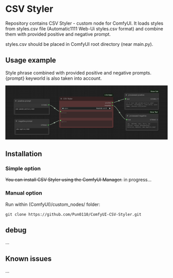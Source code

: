 # CSV Styler

Repository contains CSV Styler - custom node for ComfyUI. It loads styles from styles.csv file (Automatic1111 Web-Ui styles.csv format) and combine them with provided positive and negative prompt.

styles.csv should be placed in ComfyUI root directory (near main.py).

## Usage example

Style phrase combined with provided positive and negative prompts. {prompt} keyworld is also taken into account.

![usage example](img.png "usage example")

## Installation

### Simple option

~~You can install CSV Styler using the ComfyUI Manager.~~ in progress...

### Manual option

Run within (ComfyUI)/custom_nodes/ folder:

~~~
git clone https://github.com/Pun0110/ComfyUI-CSV-Styler.git
~~~

## debug

...

## Known issues

...